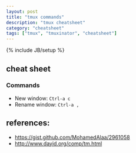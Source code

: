 ```yaml
---
layout: post
title: "tmux commands"
description: "tmux cheatsheet"
category: "cheatsheet"
tags: ["tmux", "tmuxinator", "cheatsheet"]
---
```

{% include JB/setup %}
## cheat sheet

### Commands
- New window: `Ctrl-a c`
- Rename window:  `Ctrl-a ,`

## references:
- https://gist.github.com/MohamedAlaa/2961058
- http://www.dayid.org/comp/tm.html
